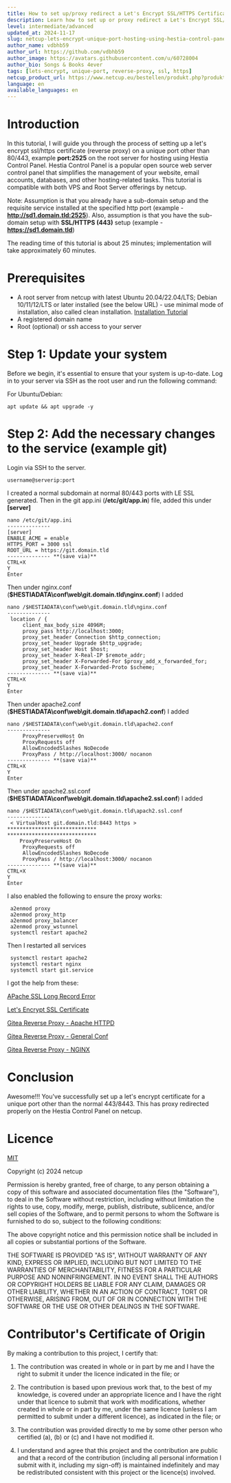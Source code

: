 ```yaml
---
title: How to set up/proxy redirect a Let's Encrypt SSL/HTTPS Certificate for a unique port with Hestia Control Panel on netcup?
description: Learn how to set up or proxy redirect a Let's Encrypt SSL/HTTPS Certificate on unique port (example 2525) with Hestia Control Panel on netcup KVM.
level: intermediate/advanced
updated_at: 2024-11-17
slug: netcup-lets-encrypt-unique-port-hosting-using-hestia-control-panel
author_name: vdbhb59
author_url: https://github.com/vdbhb59
author_image: https://avatars.githubusercontent.com/u/60728004
author_bio: Songs & Books 4ever
tags: [lets-encrypt, unique-port, reverse-proxy, ssl, https]
netcup_product_url: https://www.netcup.eu/bestellen/produkt.php?produkt=3691
language: en
available_languages: en
---
```


# Introduction

In this tutorial, I will guide you through the process of setting up a let's encrypt ssl/https certificate (reverse proxy) on a unique port other than 80/443, example **port:2525** on the root server for hosting using Hestia Control Panel. Hestia Control Panel is a popular open source web server control panel that simplifies the management of your website, email accounts, databases, and other hosting-related tasks. This tutorial is compatible with both VPS and Root Server offerings by netcup.

Note: Assumption is that you already have a sub-domain setup and the requisite service installed at the specified http port (example - **http://sd1.domain.tld:2525**).
Also, assumption is that you have the sub-domain setup with **SSL/HTTPS (443)** setup (example - **https://sd1.domain.tld**)

The reading time of this tutorial is about 25 minutes; implementation will take approximately 60 minutes.

# Prerequisites

- A root server from netcup with latest Ubuntu 20.04/22.04/LTS; Debian 10/11/12/LTS or later installed (see the below URL) - use minimal mode of installation, also called clean installation. [Installation Tutorial](https://github.com/netcup-community/netcup-root-server-hosting-using-hestia-control-panel/01-en.md/)
- A registered domain name
- Root (optional) or ssh access to your server

# Step 1: Update your system

Before we begin, it's essential to ensure that your system is up-to-date. Log in to your server via SSH as the root user and run the following command:

For Ubuntu/Debian:

```
apt update && apt upgrade -y
```

# Step 2: Add the necessary changes to the service (example git)

Login via SSH to the server.

```
username@serverip:port
```

I created a normal subdomain at normal 80/443 ports with LE SSL generated.
Then in the git app.ini (**/etc/git/app.in**) file, added this under **[server]**

```
nano /etc/git/app.ini
--------------
[server]
ENABLE_ACME = enable
HTTPS_PORT = 3000 ssl
ROOT_URL = https://git.domain.tld
-------------- **(save via)**
CTRL+X
Y
Enter
```

Then under nginx.conf (**$HESTIADATA\conf\web\git.domain.tld\nginx.conf**) I added

```
nano /$HESTIADATA\conf\web\git.domain.tld\nginx.conf
--------------
 location / {
     client_max_body_size 4096M;
     proxy_pass http://localhost:3000;
     proxy_set_header Connection $http_connection;
     proxy_set_header Upgrade $http_upgrade;
     proxy_set_header Host $host;
     proxy_set_header X-Real-IP $remote_addr;
     proxy_set_header X-Forwarded-For $proxy_add_x_forwarded_for;
     proxy_set_header X-Forwarded-Proto $scheme;
-------------- **(save via)**
CTRL+X
Y
Enter
```

Then under apache2.conf (**$HESTIADATA\conf\web\git.domain.tld\apach2.conf**) I added

```
nano /$HESTIADATA\conf\web\git.domain.tld\apache2.conf
--------------
     ProxyPreserveHost On
     ProxyRequests off
     AllowEncodedSlashes NoDecode
     ProxyPass / http://localhost:3000/ nocanon
-------------- **(save via)**
CTRL+X
Y
Enter
```

Then under apache2.ssl.conf (**$HESTIADATA\conf\web\git.domain.tld\apache2.ssl.conf**) I added

```
nano /$HESTIADATA\conf\web\git.domain.tld\apach2.ssl.conf
--------------
 < VirtualHost git.domain.tld:8443 https >
*****************************
*****************************
    ProxyPreserveHost On
     ProxyRequests off
     AllowEncodedSlashes NoDecode
     ProxyPass / http://localhost:3000/ nocanon
-------------- **(save via)**
CTRL+X
Y
Enter
```

I also enabled the following to ensure the proxy works:

```
 a2enmod proxy
 a2enmod proxy_http
 a2enmod proxy_balancer
 a2enmod proxy_wstunnel
 systemctl restart apache2
```

Then I restarted all services

```
 systemctl restart apache2
 systemctl restart nginx
 systemctl start git.service
```

I got the help from these:

[APache SSL Long Record Error](https://stackoverflow.com/a/42206383)

[Let's Encrypt SSL Certificate](https://www.reddit.com/r/forgejo/comments/1ar9j72/comment/kqudf1t/)

[Gitea Reverse Proxy - Apache HTTPD](https://docs.gitea.com/administration/reverse-proxies#apache-httpd)

[Gitea Reverse Proxy - General Conf](https://docs.gitea.com/administration/reverse-proxies#general-configuration)

[Gitea Reverse Proxy - NGINX](https://docs.gitea.com/administration/reverse-proxies#nginx)

# Conclusion

Awesome!!! You've successfully set up a let's encrypt certificate for a unique port other than the normal 443/8443. This has proxy redirected properly on the Hestia Control Panel on netcup.

# Licence

[MIT](https://github.com/netcup-community/community-tutorials/blob/main/LICENSE)

Copyright (c) 2024 netcup

Permission is hereby granted, free of charge, to any person obtaining a copy of this software and associated documentation files (the "Software"), to deal in the Software without restriction, including without limitation the rights to use, copy, modify, merge, publish, distribute, sublicence, and/or sell copies of the Software, and to permit persons to whom the Software is furnished to do so, subject to the following conditions:

The above copyright notice and this permission notice shall be included in all copies or substantial portions of the Software.

THE SOFTWARE IS PROVIDED "AS IS", WITHOUT WARRANTY OF ANY KIND, EXPRESS OR IMPLIED, INCLUDING BUT NOT LIMITED TO THE WARRANTIES OF MERCHANTABILITY, FITNESS FOR A PARTICULAR PURPOSE AND NONINFRINGEMENT. IN NO EVENT SHALL THE AUTHORS OR COPYRIGHT HOLDERS BE LIABLE FOR ANY CLAIM, DAMAGES OR OTHER LIABILITY, WHETHER IN AN ACTION OF CONTRACT, TORT OR OTHERWISE, ARISING FROM, OUT OF OR IN CONNECTION WITH THE SOFTWARE OR THE USE OR OTHER DEALINGS IN THE SOFTWARE.

# Contributor's Certificate of Origin
By making a contribution to this project, I certify that:

 1) The contribution was created in whole or in part by me and I have the right to submit it under the licence indicated in the file; or

 2) The contribution is based upon previous work that, to the best of my knowledge, is covered under an appropriate licence and I have the right under that licence to submit that work with modifications, whether created in whole or in part by me, under the same licence (unless I am permitted to submit under a different licence), as indicated in the file; or

 3) The contribution was provided directly to me by some other person who certified (a), (b) or (c) and I have not modified it.

 4) I understand and agree that this project and the contribution are public and that a record of the contribution (including all personal information I submit with it, including my sign-off) is maintained indefinitely and may be redistributed consistent with this project or the licence(s) involved.
